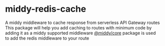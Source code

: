 # middy-redis-cache

A middy middleware to cache response from serverless API Gateway routes
This package will help you add caching to routes with minimum code by adding it as a middy supported middleware
[@middy/core](https://middy.js.org/) package is used to add the redis middleware to your route
